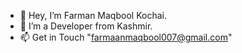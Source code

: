 - 👋 Hey, I’m Farman Maqbool Kochai.
- 👀 I’m a Developer from Kashmir.
- 📫 Get in Touch "farmaanmaqbool007@gmail.com"


